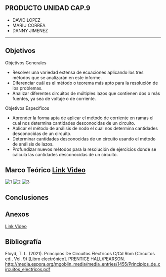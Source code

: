 
## PRODUCTO UNIDAD CAP.9
- DAVID LOPEZ
- MARIU CORREA
- DANNY JIMENEZ

---------------------------------------------

## Objetivos

Objetivos Generales

- Resolver una variedad extensa de ecuaciones aplicando los tres métodos que se analizarán en este informe.
- Diferenciar cuál es el método o teorema más apto para la resolución de los problemas.
- Analizar diferentes circuitos de múltiples lazos que contienen dos o más fuentes, ya sea de voltaje o de corriente.

Objetivos Específicos

- Aprender la forma apta de aplicar el método de corriente en ramas el cual nos determina cantidades desconocidas de un circuito.
- Aplicar el método de análisis de nodo el cual nos determina cantidades desconocidas de un circuito.
- Determinar cantidades desconocidas de un circuito usando el método de análisis de lazos.
- Profundizar nuevos métodos para la resolución de ejercicios donde se calcula las cantidades desconocidas de un circuito.

## Marco Teórico [Link Video](https://https://www.youtube.com/watch?v=Xvgd0J6M0PM "Link Video")
![1](https://user-images.githubusercontent.com/76136049/104145800-6cc54700-5396-11eb-8ba7-0b165aacb5ad.png)
![2](https://user-images.githubusercontent.com/76136049/104145797-6c2cb080-5396-11eb-9a60-f1daea5e31d9.png)
![3](https://user-images.githubusercontent.com/76136049/104145799-6cc54700-5396-11eb-8944-7e543357ce90.png)


##  Conclusiones 


## Anexos 

[Link Video](https://www.youtube.com/watch?v=gM3nKqke5yE "Link Video")


##  Bibliografía 
Floyd, T. L. (2021). Principios De Circuitos Electricos C/Cd Rom (Circuitos ed., Vol. 9) [Libro electrónico]. PRENTICE HALL/PEARSON. http://media.espora.org/mgoblin_media/media_entries/1455/Principios_de_circuitos_electricos.pdf


